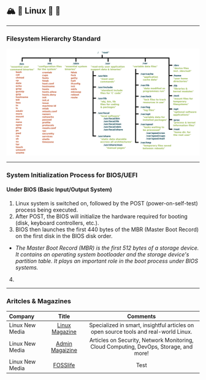 ## :mountain_snow: :penguin: Linux :kiwi_fruit: :strawberry:

<!-- File Structure -->
___
### Filesystem Hierarchy Standard
<div align="center"><img src="../../images/linux_structure.png"></div><hr/>

<!-- Boot Process -->
### System Initialization Process for BIOS/UEFI

#### Under BIOS (Basic Input/Output System)
1. Linux system is switched on, followed by the POST (power-on-self-test) process being executed.
2. After POST, the BIOS will initialize the hardware required for booting (disk, keyboard controllers, etc.).
3. BIOS then launches the first 440 bytes of the MBR (Master Boot Record) on the first disk in the BIOS disk order.
- *The Master Boot Record (MBR) is the first 512 bytes of a storage device. It contains an operating system bootloader and the storage device's partition table. It plays an important role in the boot process under BIOS systems.*
4. 


<!-- Linux Websites for Reading -->
___
### Aritcles & Magazines
Company | Title | Comments
:------ |:------:|:--------:
Linux New Media | [Linux Magazine](https://www.linux-magazine.com) | Specialized in smart, insightful articles on open source tools and real-world Linux.
Linux New Media | [Admin Magaizine](https://www.admin-magazine.com/) | Articles on Security, Network Monitoring, Cloud Computing, DevOps, Storage, and more!
Linux New Media | [FOSSlife](https://www.fosslife.org/) | Test
